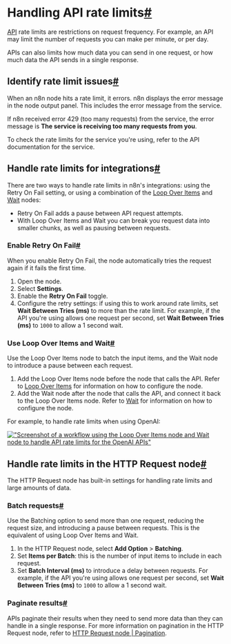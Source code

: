 [](https://github.com/n8n-io/n8n-docs/edit/main/docs/integrations/builtin/rate-limits.md "Edit this page")

# Handling API rate limits[#](#handling-api-rate-limits "Permanent link")

[API](../../../glossary/#api) rate limits are restrictions on request frequency. For example, an API may limit the number of requests you can make per minute, or per day.

APIs can also limits how much data you can send in one request, or how much data the API sends in a single response.

## Identify rate limit issues[#](#identify-rate-limit-issues "Permanent link")

When an n8n node hits a rate limit, it errors. n8n displays the error message in the node output panel. This includes the error message from the service.

If n8n received error 429 (too many requests) from the service, the error message is **The service is receiving too many requests from you**.

To check the rate limits for the service you're using, refer to the API documentation for the service.

## Handle rate limits for integrations[#](#handle-rate-limits-for-integrations "Permanent link")

There are two ways to handle rate limits in n8n's integrations: using the Retry On Fail setting, or using a combination of the [Loop Over Items](../core-nodes/n8n-nodes-base.splitinbatches/) and [Wait](../core-nodes/n8n-nodes-base.wait/) nodes:

*   Retry On Fail adds a pause between API request attempts.
*   With Loop Over Items and Wait you can break you request data into smaller chunks, as well as pausing between requests.

### Enable Retry On Fail[#](#enable-retry-on-fail "Permanent link")

When you enable Retry On Fail, the node automatically tries the request again if it fails the first time.

1.  Open the node.
2.  Select **Settings**.
3.  Enable the **Retry On Fail** toggle.
4.  Configure the retry settings: if using this to work around rate limits, set **Wait Between Tries (ms)** to more than the rate limit. For example, if the API you're using allows one request per second, set **Wait Between Tries (ms)** to `1000` to allow a 1 second wait.

### Use Loop Over Items and Wait[#](#use-loop-over-items-and-wait "Permanent link")

Use the Loop Over Items node to batch the input items, and the Wait node to introduce a pause between each request.

1.  Add the Loop Over Items node before the node that calls the API. Refer to [Loop Over Items](../core-nodes/n8n-nodes-base.splitinbatches/) for information on how to configure the node.
2.  Add the Wait node after the node that calls the API, and connect it back to the Loop Over Items node. Refer to [Wait](../core-nodes/n8n-nodes-base.wait/) for information on how to configure the node.

For example, to handle rate limits when using OpenAI:

[!["Screenshot of a workflow using the Loop Over Items node and Wait node to handle API rate limits for the OpenAI APIs"](../../../_images/integrations/builtin/rate-limits/loop-wait.png)](https://docs.n8n.io/_images/integrations/builtin/rate-limits/loop-wait.png)

## Handle rate limits in the HTTP Request node[#](#handle-rate-limits-in-the-http-request-node "Permanent link")

The HTTP Request node has built-in settings for handling rate limits and large amounts of data.

### Batch requests[#](#batch-requests "Permanent link")

Use the Batching option to send more than one request, reducing the request size, and introducing a pause between requests. This is the equivalent of using Loop Over Items and Wait.

1.  In the HTTP Request node, select **Add Option** > **Batching**.
2.  Set **Items per Batch**: this is the number of input items to include in each request.
3.  Set **Batch Interval (ms)** to introduce a delay between requests. For example, if the API you're using allows one request per second, set **Wait Between Tries (ms)** to `1000` to allow a 1 second wait.

### Paginate results[#](#paginate-results "Permanent link")

APIs paginate their results when they need to send more data than they can handle in a single response. For more information on pagination in the HTTP Request node, refer to [HTTP Request node | Pagination](../core-nodes/n8n-nodes-base.httprequest/#pagination).